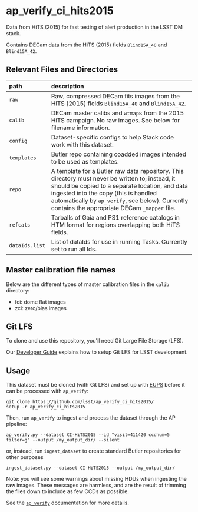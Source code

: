 # ap_verify_ci_hits2015

Data from HiTS (2015) for fast testing of alert production in the LSST DM stack.

Contains DECam data from the HiTS (2015) fields `Blind15A_40` and `Blind15A_42`.

Relevant Files and Directories
-----
path                  | description
:---------------------|:-----------------------------
`raw`                 | Raw, compressed DECam fits images from the HiTS (2015) fields `Blind15A_40` and `Blind15A_42`. 
`calib`               | DECam master calibs and `wtmap`s from the 2015 HiTS campaign. No raw images. See below for filename information.
`config`              | Dataset-specific configs to help Stack code work with this dataset.
`templates`           | Butler repo containing coadded images intended to be used as templates.
`repo`                | A template for a Butler raw data repository. This directory must never be written to; instead, it should be copied to a separate location, and data ingested into the copy (this is handled automatically by `ap_verify`, see below). Currently contains the appropriate DECam `_mapper` file.
`refcats`             | Tarballs of Gaia and PS1 reference catalogs in HTM format for regions overlapping both HiTS fields.
`dataIds.list`        | List of dataIds for use in running Tasks. Currently set to run all Ids.

Master calibration file names
-----------------------------

Below are the different types of master calibration files in the `calib` directory:

* fci: dome flat images
* zci: zero/bias images

Git LFS
-------

To clone and use this repository, you'll need Git Large File Storage (LFS).

Our [Developer Guide](http://developer.lsst.io/en/latest/tools/git_lfs.html) explains how to setup Git LFS for LSST development.

Usage
-----

<!-- TODO: replace with just links to Sphinx labels `ap-verify-datasets-install` and `ap-verify-running` once those docs are published -->

This dataset must be cloned (with Git LFS) and set up with [EUPS](https://developer.lsst.io/stack/eups-tutorial.html) before it can be processed with `ap_verify`:

    git clone https://github.com/lsst/ap_verify_ci_hits2015/
    setup -r ap_verify_ci_hits2015

Then, run `ap_verify` to ingest and process the dataset through the AP pipeline:

    ap_verify.py --dataset CI-HiTS2015 --id "visit=411420 ccdnum=5 filter=g" --output /my_output_dir/ --silent

or, instead, run `ingest_dataset` to create standard Butler repositories for other purposes

    ingest_dataset.py --dataset CI-HiTS2015 --output /my_output_dir/

Note: you will see some warnings about missing HDUs when ingesting the raw images.
These messages are harmless, and are the result of trimming the files down to include as few CCDs as possible.

See the [`ap_verify`](https://github.com/lsst-dm/ap_verify/) documentation for more details.

